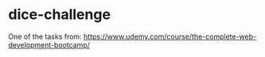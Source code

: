 # dice-challenge
One of the tasks from: https://www.udemy.com/course/the-complete-web-development-bootcamp/
